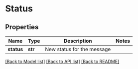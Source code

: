 # Status

## Properties
Name | Type | Description | Notes
------------ | ------------- | ------------- | -------------
**status** | **str** | New status for the message | 

[[Back to Model list]](../README.md#documentation-for-models) [[Back to API list]](../README.md#documentation-for-api-endpoints) [[Back to README]](../README.md)


